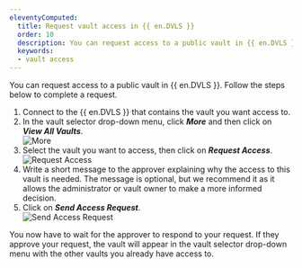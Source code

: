 ```yaml
---
eleventyComputed:
  title: Request vault access in {{ en.DVLS }}
  order: 10
  description: You can request access to a public vault in {{ en.DVLS }}.
  keywords:
  - vault access
---
```

You can request access to a public vault in {{ en.DVLS }}. Follow the steps below to complete a request.

1. Connect to the {{ en.DVLS }} that contains the vault you want access to.
1. In the vault selector drop-down menu, click ***More*** and then click on ***View All Vaults***.  
![More](https://webdevolutions.azureedge.net/docs/en/server/ServerOp0024.png)  
1. Select the vault you want to access, then click on ***Request Access***.  
![Request Access](https://webdevolutions.azureedge.net/docs/en/server/ServerOp0027.png)  
1. Write a short message to the approver explaining why the access to this vault is needed. The message is optional, but we recommend it as it allows the administrator or vault owner to make a more informed decision.
1. Click on ***Send Access Request***.  
![Send Access Request](https://webdevolutions.azureedge.net/docs/en/server/ServerOp0026.png)  

You now have to wait for the approver to respond to your request. If they approve your request, the vault will appear in the vault selector drop-down menu with the other vaults you already have access to.
